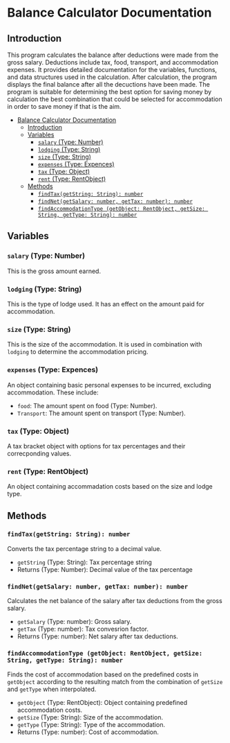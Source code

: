 # Balance Calculator Documentation

## Introduction

This program calculates the balance after deductions were made from the gross salary. Deductions include tax, food, transport, and accommodation expenses. It provides detailed documentation for the variables, functions, and data structures used in the calculation. After calculation, the program displays the final balance after all the decuctions have been made. The program is suitable for determining the best option for saving money by calculation the best combination that could be selected for accommodation in order to save money if that is the aim.

- [Balance Calculator Documentation](#balance-calculator-documentation)
  - [Introduction](#introduction)
  - [Variables](#variables)
    - [`salary` (Type: Number)](#salary-type-number)
    - [`lodging` (Type: String)](#lodging-type-string)
    - [`size` (Type: String)](#size-type-string)
    - [`expenses` (Type: Expences)](#expenses-type-expences)
    - [`tax` (Type: Object)](#tax-type-object)
    - [`rent` (Type: RentObject)](#rent-type-rentobject)
  - [Methods](#methods)
    - [`findTax(getString: String): number`](#findtaxgetstring-string-number)
    - [`findNet(getSalary: number, getTax: number): number`](#findnetgetsalary-number-gettax-number-number)
    - [`findAccommodationType (getObject: RentObject, getSize: String, getType: String): number`](#findaccommodationtype-getobject-rentobject-getsize-string-gettype-string-number)


## Variables

### `salary` (Type: Number)

This is the gross amount earned.

### `lodging` (Type: String)

This is the type of lodge used. It has an effect on the amount paid for accommodation.

### `size` (Type: String)

This is the size of the accommodation. It is used in combination with `lodging` to determine the accommodation pricing.

### `expenses` (Type: Expences)

An object containing basic personal expenses to be incurred, excluding accommodation. These include:

- `food`: The amount spent on food (Type: Number).
- `Transport`: The amount spent on transport (Type: Number).

### `tax` (Type: Object)

A tax bracket object with options for tax percentages and their correcponding values.

### `rent` (Type: RentObject)

An object containing accommadation costs based on the size and lodge type.

## Methods

### `findTax(getString: String): number`

Converts the tax percentage string to a decimal value.

- `getString` (Type: String): Tax percentage string
- Returns (Type: Number): Decimal value of the tax percentage

### `findNet(getSalary: number, getTax: number): number`

Calculates the net balance of the salary after tax deductions from the gross salary.

- `getSalary` (Type: number): Gross salary.
- `getTax` (Type: number): Tax convesrion factor.
- Returns (Type: number): Net salary after tax deductions.

### `findAccommodationType (getObject: RentObject, getSize: String, getType: String): number`

Finds the cost of accommodation based on the predefined costs in `getObject` according to the resulting match from the combination of `getSize` and `getType` when interpolated.

- `getObject` (Type: RentObject): Object containing predefined accommodation costs.
-  `getSize` (Type: String): Size of the accommodation.
-  `getType` (Type: String): Type of the accommodation.
-  Returns (Type: number): Cost of accommodation.